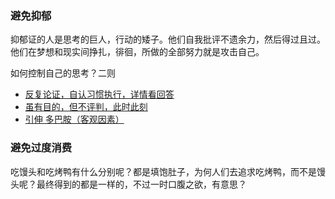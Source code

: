 ### 避免抑郁

抑郁证的人是思考的巨人，行动的矮子。他们自我批评不遗余力，然后得过且过。他们在梦想和现实间挣扎，徘徊，所做的全部努力就是攻击自己。


如何控制自己的思考？二则

* [反复论证，自认习惯执行，详情看回答](https://www.zhihu.com/question/21961293/answer/577436136)
* [虽有目的，但不评判，此时此刻](https://www.zhihu.com/question/21961293/answer/569839196)
* [引伸 多巴胺（客观因素）](https://www.zhihu.com/question/29692934/answer/845610471)


### 避免过度消费

吃馒头和吃烤鸭有什么分别呢？都是填饱肚子，为何人们去追求吃烤鸭，而不是馒头呢？最终得到的都是一样的，不过一时口腹之欲，有意思？